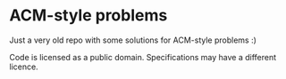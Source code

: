 # ACM-style problems

Just a very old repo with some solutions for ACM-style problems :)

Code is licensed as a public domain. Specifications may have a different licence.
